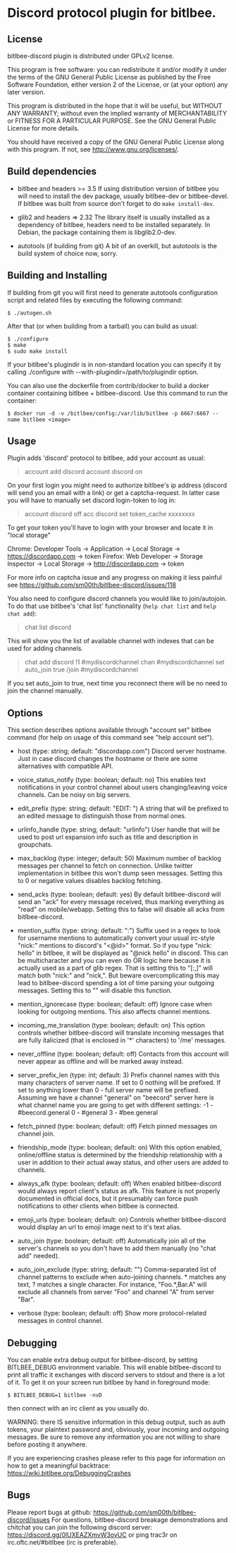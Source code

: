 Discord protocol plugin for bitlbee.
====================================

License
-------
bitlbee-discord plugin is distributed under GPLv2 license.

This program is free software: you can redistribute it and/or modify
it under the terms of the GNU General Public License as published by
the Free Software Foundation, either version 2 of the License, or
(at your option) any later version.

This program is distributed in the hope that it will be useful,
but WITHOUT ANY WARRANTY; without even the implied warranty of
MERCHANTABILITY or FITNESS FOR A PARTICULAR PURPOSE.  See the
GNU General Public License for more details.

You should have received a copy of the GNU General Public License
along with this program. If not, see <http://www.gnu.org/licenses/>.

Build dependencies
------------------
- bitlbee and headers >= 3.5
  If using distribution version of bitlbee you will need to install the dev
  package, usually bitlbee-dev or bitlbee-devel. If bitlbee was built from
  source don't forget to do `make install-dev`.

- glib2 and headers => 2.32
  The library itself is usually installed as a dependency of bitlbee, headers
  need to be installed separately. In Debian, the package containing them is
  libglib2.0-dev.

- autotools (if building from git)
  A bit of an overkill, but autotools is the build system of choice now, sorry.


Building and Installing
-----------------------
If building from git you will first need to generate autotools configuration
script and related files by executing the following command:

    $ ./autogen.sh

After that (or when building from a tarball) you can build as usual:

    $ ./configure
    $ make
    $ sudo make install

If your bitlbee's plugindir is in non-standard location you can specify it by
calling ./configure with --with-plugindir=/path/to/plugindir option.

You can also use the dockerfile from contrib/docker to build a docker container
containing bitlbee + bitlbee-discord. Use this command to run the container:

    $ docker run -d -v /bitlbee/config:/var/lib/bitlbee -p 6667:6667 --name bitlbee <image>

Usage
-----
Plugin adds 'discord' protocol to bitlbee, add your account as usual:

  > account add discord <email> <password>
  > account discord on

On your first login you might need to authorize bitlbee's ip address
(discord will send you an email with a link) or get a captcha-request. In
latter case you will have to manually set discord login-token to log in:

  > account discord off
  > acc discord set token_cache xxxxxxxx

To get your token you'll have to login with your browser and locate it in
"local storage"

Chrome: Developer Tools -> Application -> Local Storage -> https://discordapp.com -> token
Firefox: Web Developer -> Storage Inspector -> Local Storage -> http://discordapp.com -> token

For more info on captcha issue and any progress on making it less painful see
https://github.com/sm00th/bitlbee-discord/issues/118

You also need to configure discord channels you would like to join/autojoin. To
do that use bitlbee's 'chat list' functionality (`help chat list` and `help
chat add`):
  > chat list discord

This will show you the list of available channel with indexes that can be used
for adding channels.

  > chat add discord !1 #mydiscordchannel
  > chan #mydiscordchannel set auto_join true
  > /join #mydiscordchannel

If you set auto_join to true, next time you reconnect there will be no need to
join the channel manually.

Options
-------
This section describes options available through "account set" bitlbee command
(for help on usage of this command see "help account set").

  - host (type: string; default: "discordapp.com")
    Discord server hostname. Just in case discord changes the hostname or there
    are some alternatives with compatible API.

  - voice_status_notify (type: boolean; default: no)
    This enables text notifications in your control channel about users
    changing/leaving voice channels. Can be noisy on big servers.

  - edit_prefix (type: string; default: "EDIT: ")
    A string that will be prefixed to an edited message to distinguish those
    from normal ones.

  - urlinfo_handle (type: string; default: "urlinfo")
    User handle that will be used to post url expansion info such as title and
    description in groupchats.

  - max_backlog (type: integer; default: 50)
    Maximum number of backlog messages per channel to fetch on connection.
    Unlike twitter implementation in bitlbee this won't dump seen messages.
    Setting this to 0 or negative values disables backlog fetching.

  - send_acks (type: boolean; default: yes)
    By default bitlbee-discord will send an "ack" for every message received,
    thus marking everything as "read" on mobile/webapp. Setting this to false
    will disable all acks from bitlbee-discord.

  - mention_suffix (type: string; default: ":")
    Suffix used in a regex to look for username mentions to automatically
    convert your usual irc-style "nick:" mentions to discord's "<@id>" format.
    So if you type "nick: hello" in bitlbee, it will be displayed as
    "@nick hello" in discord. This can be multicharacter and you can even do OR
    logic here because it is actually used as a part of glib regex. That is
    setting this to "[:,]" will match both "nick:" and "nick,". But beware
    overcomplicating this may lead to bitlbee-discord spending a lot of time
    parsing your outgoing messages. Setting this to "" will disable this
    function.

  - mention_ignorecase (type: boolean; default: off)
    Ignore case when looking for outgoing mentions. This also affects channel
    mentions.

  - incoming_me_translation (type: boolean; default: on)
    This option controls whether bitlbee-discord will translate incoming
    messages that are fully italicized (that is enclosed in '*' characters) to
    '/me' messages.

  - never_offline (type: boolean; default: off)
    Contacts from this account will never appear as offline and will be marked
    away instead.

  - server_prefix_len (type: int; default: 3)
    Prefix channel names with this many characters of server name. If set to 0
    nothing will be prefixed. If set to anything lower than 0 - full server
    name will be prefixed. Assuming we have a channel "general" on "beecord"
    server here is what channel name you are going to get with different
    settings:
      -1 - #beecord.general
       0 - #general
       3 - #bee.general

  - fetch_pinned (type: boolean; default: off)
    Fetch pinned messages on channel join.

  - friendship_mode (type: boolean; default: on)
    With this option enabled, online/offline status is determined by the
    friendship relationship with a user in addition to their actual away
    status, and other users are added to channels.

  - always_afk (type: boolean; default: off)
    When enabled bitlbee-discord would always report client's status as afk.
    This feature is not properly documented in official docs, but it presumably
    can force push notifications to other clients when bitlbee is connected.

  - emoji_urls (type: boolean; default: on)
    Controls whether bitlbee-discord would display an url to emoji image next
    to it's text alias.

  - auto_join (type: boolean; default: off)
    Automatically join all of the server's channels so you don't have to add
    them manually (no "chat add" needed).

  - auto_join_exclude (type: string; default: "")
    Comma-separated list of channel patterns to exclude when auto-joining
    channels. * matches any text, ? matches a single character.  For instance,
    "Foo.*,Bar.A" will exclude all channels from server "Foo" and channel "A"
    from server "Bar".

  - verbose (type: boolean; default: off)
    Show more protocol-related messages in control channel.

Debugging
---------
You can enable extra debug output for bitlbee-discord, by setting BITLBEE_DEBUG
environment variable. This will enable bitlbee-discord to print all traffic it
exchanges with discord servers to stdout and there is a lot of it. To get it
on your screen run bitlbee by hand in foreground mode:

    $ BITLBEE_DEBUG=1 bitlbee -nvD
    
then connect with an irc client as you usually do.

WARNING: there IS sensitive information in this debug output, such as auth
tokens, your plaintext password and, obviously, your incoming and outgoing
messages. Be sure to remove any information you are not willing to share before
posting it anywhere.

If you are experiencing crashes please refer to this page for information on
how to get a meaningful backtrace: https://wiki.bitlbee.org/DebuggingCrashes

Bugs
----
Please report bugs at github: https://github.com/sm00th/bitlbee-discord/issues
For questions, bitlbee-discord breakage demonstrations and chitchat you can
join the following discord server: https://discord.gg/0lUXEAZXmvW3ovUC or ping
trac3r on irc.oftc.net/#bitlbee (irc is preferable).
